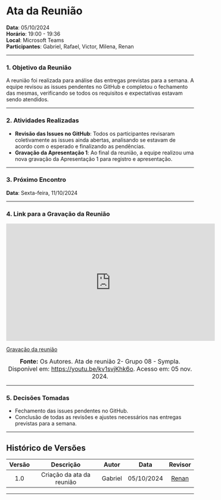 # Ata da Reunião

**Data**: 05/10/2024  
**Horário**: 19:00 - 19:36  
**Local**: Microsoft Teams  
**Participantes**: Gabriel, Rafael, Victor, Milena, Renan  

---

### 1. Objetivo da Reunião

A reunião foi realizada para análise das entregas previstas para a semana. A equipe revisou as issues pendentes no GitHub e completou o fechamento das mesmas, verificando se todos os requisitos e expectativas estavam sendo atendidos.

---

### 2. Atividades Realizadas

- **Revisão das Issues no GitHub**: Todos os participantes revisaram coletivamente as issues ainda abertas, analisando se estavam de acordo com o esperado e finalizando as pendências.
- **Gravação da Apresentação 1**: Ao final da reunião, a equipe realizou uma nova gravação da Apresentação 1 para registro e apresentação.

---

### 3. Próximo Encontro

**Data**: Sexta-feira, 11/10/2024  

---

### 4. Link para a Gravação da Reunião

<iframe width="560" height="315" src="https://www.youtube.com/embed/kv1svjKhk6o?si=lvkrXTkn2iOrShZd" title="YouTube video player" frameborder="0" allow="accelerometer; autoplay; clipboard-write; encrypted-media; gyroscope; picture-in-picture; web-share" referrerpolicy="strict-origin-when-cross-origin" allowfullscreen></iframe>

[Gravação da reunião](https://youtu.be/kv1svjKhk6o)

<font size="3"><p style="text-align: center"><b>Fonte:</b> Os Autores. Ata de reunião 2- Grupo 08 - Sympla. Disponível em: <a href="https://youtu.be/kv1svjKhk6o">https://youtu.be/kv1svjKhk6o</a>. Acesso em: 05 nov. 2024.</p></font>

---

### 5. Decisões Tomadas

- Fechamento das issues pendentes no GitHub.
- Conclusão de todas as revisões e ajustes necessários nas entregas previstas para a semana.

---

## Histórico de Versões

| Versão |          Descrição                |        Autor       |      Data      |      Revisor      |
|:------:|:---------------------------------:|:------------------:|:--------------:|:-----------------:|
|  1.0   | Criação da ata da reunião         | Gabriel           | 05/10/2024     | [Renan](https://github.com/renantfm4) |

--- 
